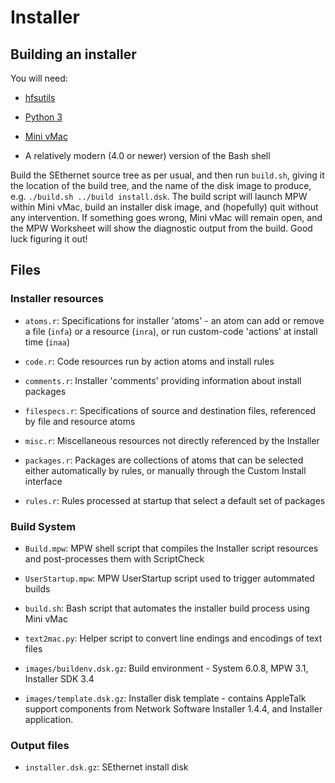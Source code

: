 # Installer

## Building an installer

You will need:

- [hfsutils](https://www.mars.org/home/rob/proj/hfs/)

- [Python 3](https://www.python.org)

- [Mini vMac](https://www.gryphel.com/c/minivmac/index.html)

- A relatively modern (4.0 or newer) version of the Bash shell

Build the SEthernet source tree as per usual, and then run `build.sh`, giving it
the location of the build tree, and the name of the disk image to produce, e.g.
`./build.sh ../build install.dsk`. The build script will launch MPW within Mini
vMac, build an installer disk image, and (hopefully) quit without any
intervention. If something goes wrong, Mini vMac will remain open, and the MPW
Worksheet will show the diagnostic output from the build. Good luck figuring it
out!

## Files

### Installer resources
- `atoms.r`: Specifications for installer 'atoms' - an atom can add or remove a
  file (`infa`) or a resource (`inra`), or run custom-code 'actions' at install
  time (`inaa`)

- `code.r`: Code resources run by action atoms and install rules

- `comments.r`: Installer 'comments' providing information about install
  packages

- `filespecs.r`: Specifications of source and destination files, referenced by
  file and resource atoms

- `misc.r`: Miscellaneous resources not directly referenced by the Installer

- `packages.r`: Packages are collections of atoms that can be selected either
  automatically by rules, or manually through the Custom Install interface

- `rules.r`: Rules processed at startup that select a default set of packages

### Build System

- `Build.mpw`: MPW shell script that compiles the Installer script resources and
  post-processes them with ScriptCheck

- `UserStartup.mpw`: MPW UserStartup script used to trigger autommated builds

- `build.sh`: Bash script that automates the installer build process using Mini
  vMac

- `text2mac.py`: Helper script to convert line endings and encodings of text
  files

- `images/buildenv.dsk.gz`: Build environment - System 6.0.8, MPW 3.1, Installer
  SDK 3.4

- `images/template.dsk.gz`: Installer disk template - contains AppleTalk support
  components from Network Software Installer 1.4.4, and Installer application.

### Output files

- `installer.dsk.gz`: SEthernet install disk
